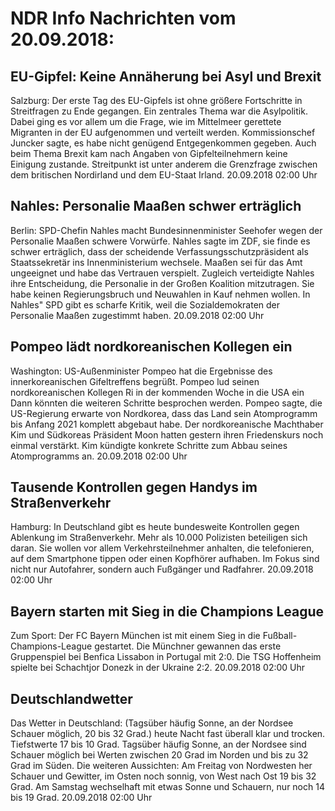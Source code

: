 # NDR Info Nachrichten vom 20.09.2018:


## EU-Gipfel: Keine Annäherung bei Asyl und Brexit
Salzburg: Der erste Tag des EU-Gipfels ist ohne größere Fortschritte in Streitfragen zu Ende gegangen. Ein zentrales Thema war die Asylpolitik. Dabei ging es vor allem um die Frage, wie im Mittelmeer gerettete Migranten in der EU aufgenommen und verteilt werden. Kommissionschef Juncker sagte, es habe nicht genügend Entgegenkommen gegeben. Auch beim Thema Brexit kam nach Angaben von Gipfelteilnehmern keine Einigung zustande. Streitpunkt ist unter anderem die Grenzfrage zwischen dem britischen Nordirland und dem EU-Staat Irland. 20.09.2018 02:00 Uhr 

## Nahles: Personalie Maaßen schwer erträglich
Berlin: SPD-Chefin Nahles macht Bundesinnenminister Seehofer wegen der Personalie Maaßen schwere Vorwürfe. Nahles sagte im ZDF, sie finde es schwer erträglich, dass der scheidende Verfassungsschutzpräsident als Staatssekretär ins Innenministerium wechsele. Maaßen sei für das Amt ungeeignet und habe das Vertrauen verspielt. Zugleich verteidigte Nahles ihre Entscheidung, die Personalie in der Großen Koalition mitzutragen. Sie habe keinen Regierungsbruch und Neuwahlen in Kauf nehmen wollen. In Nahles" SPD gibt es scharfe Kritik, weil die Sozialdemokraten der Personalie Maaßen zugestimmt haben. 20.09.2018 02:00 Uhr 

## Pompeo lädt nordkoreanischen Kollegen ein
Washington:	US-Außenminister Pompeo hat die Ergebnisse des innerkoreanischen Gifeltreffens begrüßt. Pompeo lud seinen nordkoreanischen Kollegen Ri in der kommenden Woche in die USA ein Dann könnten die weiteren Schritte besprochen werden. Pompeo sagte, die US-Regierung erwarte von Nordkorea, dass das Land sein Atomprogramm bis Anfang 2021 komplett abgebaut habe. Der nordkoreanische Machthaber Kim und Südkoreas Präsident Moon hatten gestern ihren Friedenskurs noch einmal verstärkt. Kim kündigte konkrete Schritte zum Abbau seines Atomprogramms an. 20.09.2018 02:00 Uhr 

## Tausende Kontrollen gegen Handys im Straßenverkehr
Hamburg: In Deutschland gibt es heute bundesweite Kontrollen gegen Ablenkung im Straßenverkehr. Mehr als 10.000 Polizisten beteiligen sich daran. Sie wollen vor allem Verkehrsteilnehmer anhalten, die telefonieren, auf dem Smartphone tippen oder einen Kopfhörer aufhaben. Im Fokus sind nicht nur Autofahrer, sondern auch Fußgänger und Radfahrer. 20.09.2018 02:00 Uhr 

## Bayern starten mit Sieg in die Champions League
Zum Sport:	Der FC Bayern München ist mit einem Sieg in die Fußball-Champions-League gestartet. Die Münchner gewannen das erste Gruppenspiel bei Benfica Lissabon in Portugal mit 2:0. Die TSG Hoffenheim spielte bei Schachtjor Donezk in der Ukraine 2:2. 20.09.2018 02:00 Uhr 

## Deutschlandwetter
Das Wetter in Deutschland:
(Tagsüber häufig Sonne, an der Nordsee Schauer möglich, 20 bis 32 Grad.) heute Nacht fast überall klar und trocken. Tiefstwerte 17 bis 10 Grad. Tagsüber häufig Sonne, an der Nordsee sind Schauer möglich bei Werten zwischen 20 Grad im Norden und bis zu 32 Grad im Süden. Die weiteren Aussichten: Am Freitag von Nordwesten her Schauer und Gewitter, im Osten noch sonnig, von West nach Ost 19 bis 32 Grad. Am Samstag wechselhaft mit etwas Sonne und Schauern, nur noch 14 bis 19 Grad. 20.09.2018 02:00 Uhr 
